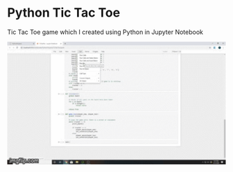 # Python Tic Tac Toe
 Tic Tac Toe game which I created using Python in Jupyter Notebook

<img src="images/3uvwwn.gif" width="1000">

